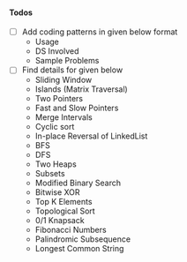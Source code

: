 #### Todos
- [ ] Add coding patterns in given below format
	- Usage
	- DS Involved
	- Sample Problems
- [ ] Find details for given below
	- Sliding Window
	- Islands (Matrix Traversal)
	- Two Pointers
	- Fast and Slow Pointers
	- Merge Intervals
	- Cyclic sort
	- In-place Reversal of LinkedList
	- BFS
	- DFS
	- Two Heaps
	- Subsets
	- Modified Binary Search
	- Bitwise XOR
	- Top K Elements
	- Topological Sort
	- 0/1 Knapsack
	- Fibonacci Numbers
	- Palindromic Subsequence
	- Longest Common String